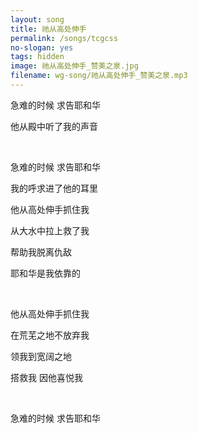 ```yaml
---
layout: song
title: 祂从高处伸手
permalink: /songs/tcgcss
no-slogan: yes
tags: hidden
image: 祂从高处伸手_赞美之泉.jpg
filename: wg-song/祂从高处伸手_赞美之泉.mp3
---
```


急难的时候 求告耶和华<br/>

他从殿中听了我的声音

<br>

急难的时候 求告耶和华<br/>

我的呼求进了他的耳里<br/>



他从高处伸手抓住我

从大水中拉上救了我

帮助我脱离仇敌

耶和华是我依靠的

<br>

他从高处伸手抓住我

在荒芜之地不放弃我

领我到宽阔之地

搭救我 因他喜悦我

<br>

急难的时候 求告耶和华
